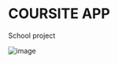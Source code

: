 # COURSITE APP
School project

![image](https://user-images.githubusercontent.com/84252964/163908684-39443190-4edb-4e41-93d3-df2f0d2e703f.png)

